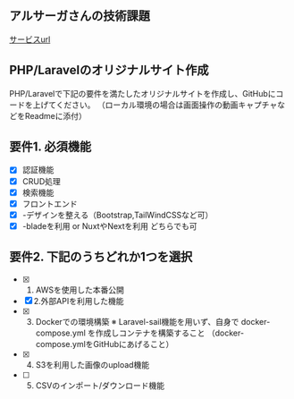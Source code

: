 ## アルサーガさんの技術課題

[サービスurl](http://ec2-35-78-98-150.ap-northeast-1.compute.amazonaws.com/)


## PHP/Laravelのオリジナルサイト作成
PHP/Laravelで下記の要件を満たしたオリジナルサイトを作成し、GitHubにコードを上げてください。
（ローカル環境の場合は画面操作の動画キャプチャなどをReadmeに添付）


## 要件1. 必須機能
- [x] 認証機能
- [x] CRUD処理
- [x] 検索機能
- [x] フロントエンド
- [x] -デザインを整える（Bootstrap,TailWindCSSなど可）
- [x] -bladeを利用 or NuxtやNextを利用 どちらでも可

## 要件2. 下記のうちどれか1つを選択
- [x] 1. AWSを使用した本番公開
- [x] 2.外部APIを利用した機能
- [x] 3. Dockerでの環境構築
  ※ Laravel-sail機能を用いず、自身で docker-compose.yml を作成しコンテナを構築すること
  （docker-compose.ymlをGitHubにあげること）
- [x] 4. S3を利用した画像のupload機能
- [ ] 5. CSVのインポート/ダウンロード機能